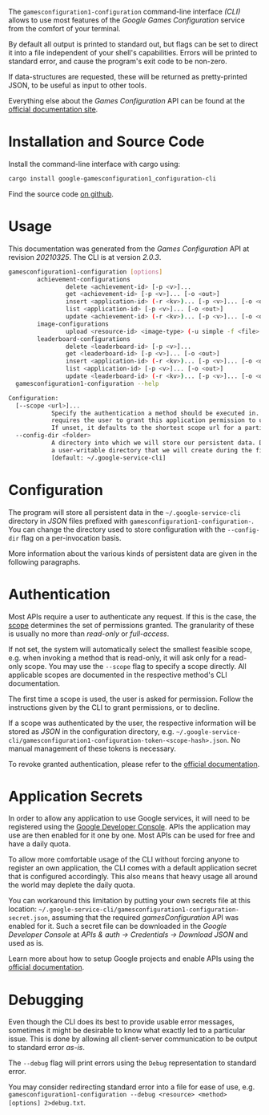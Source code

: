 <!---
DO NOT EDIT !
This file was generated automatically from 'src/mako/cli/README.md.mako'
DO NOT EDIT !
-->
The `gamesconfiguration1-configuration` command-line interface *(CLI)* allows to use most features of the *Google Games Configuration* service from the comfort of your terminal.

By default all output is printed to standard out, but flags can be set to direct it into a file independent of your shell's
capabilities. Errors will be printed to standard error, and cause the program's exit code to be non-zero.

If data-structures are requested, these will be returned as pretty-printed JSON, to be useful as input to other tools.

Everything else about the *Games Configuration* API can be found at the
[official documentation site](https://developers.google.com/games/).

# Installation and Source Code

Install the command-line interface with cargo using:

```bash
cargo install google-gamesconfiguration1_configuration-cli
```

Find the source code [on github](https://github.com/Byron/google-apis-rs/tree/main/gen/gamesconfiguration1_configuration-cli).

# Usage

This documentation was generated from the *Games Configuration* API at revision *20210325*. The CLI is at version *2.0.3*.

```bash
gamesconfiguration1-configuration [options]
        achievement-configurations
                delete <achievement-id> [-p <v>]...
                get <achievement-id> [-p <v>]... [-o <out>]
                insert <application-id> (-r <kv>)... [-p <v>]... [-o <out>]
                list <application-id> [-p <v>]... [-o <out>]
                update <achievement-id> (-r <kv>)... [-p <v>]... [-o <out>]
        image-configurations
                upload <resource-id> <image-type> (-u simple -f <file> [-m <mime>]) [-p <v>]... [-o <out>]
        leaderboard-configurations
                delete <leaderboard-id> [-p <v>]...
                get <leaderboard-id> [-p <v>]... [-o <out>]
                insert <application-id> (-r <kv>)... [-p <v>]... [-o <out>]
                list <application-id> [-p <v>]... [-o <out>]
                update <leaderboard-id> (-r <kv>)... [-p <v>]... [-o <out>]
  gamesconfiguration1-configuration --help

Configuration:
  [--scope <url>]...
            Specify the authentication a method should be executed in. Each scope
            requires the user to grant this application permission to use it.
            If unset, it defaults to the shortest scope url for a particular method.
  --config-dir <folder>
            A directory into which we will store our persistent data. Defaults to
            a user-writable directory that we will create during the first invocation.
            [default: ~/.google-service-cli]

```

# Configuration

The program will store all persistent data in the `~/.google-service-cli` directory in *JSON* files prefixed with `gamesconfiguration1-configuration-`.  You can change the directory used to store configuration with the `--config-dir` flag on a per-invocation basis.

More information about the various kinds of persistent data are given in the following paragraphs.

# Authentication

Most APIs require a user to authenticate any request. If this is the case, the [scope][scopes] determines the 
set of permissions granted. The granularity of these is usually no more than *read-only* or *full-access*.

If not set, the system will automatically select the smallest feasible scope, e.g. when invoking a
method that is read-only, it will ask only for a read-only scope. 
You may use the `--scope` flag to specify a scope directly. 
All applicable scopes are documented in the respective method's CLI documentation.

The first time a scope is used, the user is asked for permission. Follow the instructions given 
by the CLI to grant permissions, or to decline.

If a scope was authenticated by the user, the respective information will be stored as *JSON* in the configuration
directory, e.g. `~/.google-service-cli/gamesconfiguration1-configuration-token-<scope-hash>.json`. No manual management of these tokens
is necessary.

To revoke granted authentication, please refer to the [official documentation][revoke-access].

# Application Secrets

In order to allow any application to use Google services, it will need to be registered using the 
[Google Developer Console][google-dev-console]. APIs the application may use are then enabled for it
one by one. Most APIs can be used for free and have a daily quota.

To allow more comfortable usage of the CLI without forcing anyone to register an own application, the CLI
comes with a default application secret that is configured accordingly. This also means that heavy usage
all around the world may deplete the daily quota.

You can workaround this limitation by putting your own secrets file at this location: 
`~/.google-service-cli/gamesconfiguration1-configuration-secret.json`, assuming that the required *gamesConfiguration* API 
was enabled for it. Such a secret file can be downloaded in the *Google Developer Console* at 
*APIs & auth -> Credentials -> Download JSON* and used as is.

Learn more about how to setup Google projects and enable APIs using the [official documentation][google-project-new].


# Debugging

Even though the CLI does its best to provide usable error messages, sometimes it might be desirable to know
what exactly led to a particular issue. This is done by allowing all client-server communication to be 
output to standard error *as-is*.

The `--debug` flag will print errors using the `Debug` representation to standard error.

You may consider redirecting standard error into a file for ease of use, e.g. `gamesconfiguration1-configuration --debug <resource> <method> [options] 2>debug.txt`.


[scopes]: https://developers.google.com/+/api/oauth#scopes
[revoke-access]: http://webapps.stackexchange.com/a/30849
[google-dev-console]: https://console.developers.google.com/
[google-project-new]: https://developers.google.com/console/help/new/